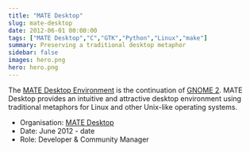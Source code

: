 ```yaml
---
title: "MATE Desktop"
slug: mate-desktop
date: 2012-06-01 00:00:00
tags: ["MATE Desktop","C","GTK","Python","Linux","make"]
summary: Preserving a traditional desktop metaphor
sidebar: false
images: hero.png
hero: hero.png
---
```


The [MATE Desktop Environment](https://mate-desktop.org) is the continuation of
[GNOME 2](https://en.wikipedia.org/wiki/GNOME_2). MATE Desktop provides an
intuitive and attractive desktop environment using traditional metaphors for
Linux and other Unix-like operating systems.

  - Organisation: [MATE Desktop](https://mate-desktop.org)
  - Date: June 2012 - date
  - Role: Developer & Community Manager
